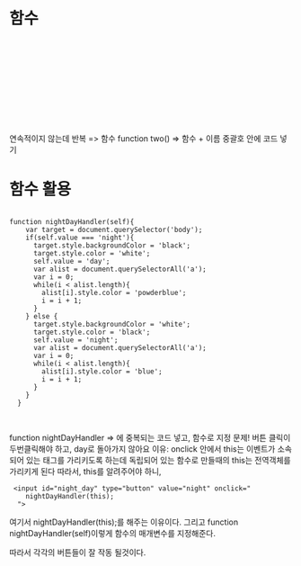 함수
====
<pre>
<code>
  <ul>
    <script>
      function two(){
        document.write('2-1);
        document.write('2-2');
      }
      document.write('1');
      two();
      document.write('3');
      two();
    </script>
  </ul>
 </code>
 </pre>

연속적이지 않는데 반복 => 함수
function two() => 함수 + 이름
중괄호 안에 코드 넣기

함수 활용
=========
<pre>
<code>
function nightDayHandler(self){
    var target = document.querySelector('body');
    if(self.value === 'night'){
      target.style.backgroundColor = 'black';
      target.style.color = 'white';
      self.value = 'day';
      var alist = document.querySelectorAll('a');
      var i = 0;
      while(i < alist.length){
        alist[i].style.color = 'powderblue';
        i = i + 1;
      }
    } else {
      target.style.backgroundColor = 'white';
      target.style.color = 'black';
      self.value = 'night';
      var alist = document.querySelectorAll('a');
      var i = 0;
      while(i < alist.length){
        alist[i].style.color = 'blue';
        i = i + 1;
      }
    }
  }
 </code>
 </pre>
function nightDayHandler => <head>에 중복되는 코드 넣고, 함수로 지정
문제! 
       버튼 클릭이 두번클릭해야 하고, day로 돌아가지 않아요
이유: onclick 안에서 this는 이벤트가 소속되어 있는 태그를 가리키도록 하는데
독립되어 있는 함수로 만들때의 this는 전역객체를 가리키게 된다
따라서, this를 알려주어야 하니, 
```
 <input id="night_day" type="button" value="night" onclick="
    nightDayHandler(this);
  ">
```

여기서 nightDayHandler(this);를 해주는 이유이다.
그리고 function nightDayHandler(self)이렇게 함수의 매개변수를 지정해준다. 

따라서 각각의 버튼들이 잘 작동 될것이다.


